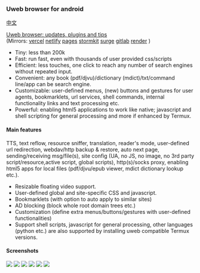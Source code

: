 ### Uweb browser for android
[中文](README.zh.md)

[Uweb browser: updates, plugins and tips](https://torappinfo.github.io/uweb/en/)  
(Mirrors: [vercel](https://uweb-zh.vercel.app/en/)
[netlify](https://uwebzh.netlify.app/en/)
[pages](https://uwebzh.pages.dev/en/)
[stormkit](https://uweb.stormkit.dev/en/)
[surge](https://uweb.surge.sh/en/)
[gitlab](https://jamesfengcao.gitlab.io/uweb/en/)
[render](https://uwebzh.onrender.com/en/)
)

- Tiny: less than 200k
- Fast: run fast, even with thousands of user provided css/scripts
- Efficient: less touches, one click to reach any number of search engines without repeated input.
- Convenient: any book (pdf/djvu)/dictionary (mdict)/txt/command line/app can be search engine.
- Customizable: user-defined menus, (new) buttons and gestures for user agents, bookmarklets, url services, shell commands, internal functionality links and text processing etc.
- Powerful: enabling html5 applications to work like native; javascript and shell scripting for general processing and more if enhanced by Termux.

#### Main features
TTS, text reflow, resource sniffer, translation, reader's mode, user-defined url redirection, webdav/http backup & restore, auto next page, sending/receiving msg/file(s), site config (UA, no JS, no image, no 3rd party script/resource,active script, global scripts), http(s)/socks proxy, enabling html5 apps for local files (pdf/djvu/epub viewer, mdict dictionary lookup etc.).

- Resizable floating video support.
- User-defined global and site-specific CSS and javascript.
- Bookmarklets (with option to auto apply to similar sites)
- AD blocking (block whole root domain trees etc.)
- Customization (define extra menus/buttons/gestures with user-defined functionalities)
- Support shell scripts, javascript for general processing, other languages (python etc.) are also supported by installing uweb compatible Termux versions.

#### Screenshots
![](https://i.postimg.cc/rsL9G5N1/home1.png)
![](https://i.postimg.cc/9QxJ3Rc2/globalcss.png)
![](https://i.postimg.cc/VksDHBQ4/globaljs.png)
![](https://i.postimg.cc/HLV3TYLy/longclick.png)
![](https://i.postimg.cc/XJ58ysdN/option1.png)
![](https://i.postimg.cc/0NFnQT6H/option2.png)